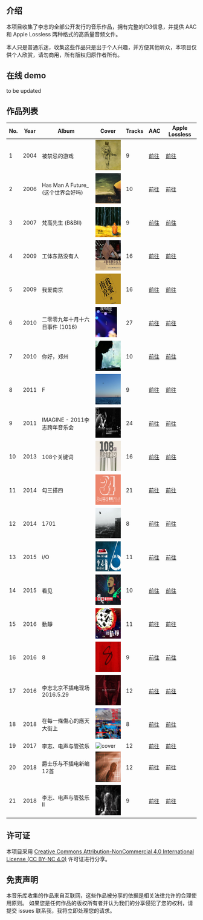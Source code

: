 ## 介绍

本项目收集了李志的全部公开发行的音乐作品，拥有完整的ID3信息，并提供 AAC 和 Apple Lossless 两种格式的高质量音频文件。

本人只是普通乐迷，收集这些作品只是出于个人兴趣，并方便其他听众，本项目仅供个人欣赏，请勿商用，所有版权归原作者所有。


## 在线 demo
to be updated

## 作品列表

| No. | Year | Album | Cover | Tracks | AAC | Apple Lossless |
| --- | --- | --- | --- | --- | --- | --- |
| 1 | 2004 | 被禁忌的游戏 | <img src="./AAC%20320kbps/2004%20-%20被禁忌的游戏/被禁忌的游戏.jpg" alt="cover" height="80"> | 9 | [前往](https://huggingface.co/datasets/ventuss/nanjing-lizhi/tree/main/AAC%20320kbps/2004%20-%20被禁忌的游戏) | [前往](https://huggingface.co/datasets/ventuss/nanjing-lizhi/tree/main/Apple%20Lossless/2004%20-%20被禁忌的游戏) |
| 2 | 2006 | Has Man A Future_ (这个世界会好吗) | <img src="./AAC%20320kbps/2006%20-%20Has%20Man%20A%20Future_%20%28这个世界会好吗%29/Has%20Man%20A%20Future_%20%28这个世界会好吗%29.jpg" alt="cover" height="80"> | 10 | [前往](https://huggingface.co/datasets/ventuss/nanjing-lizhi/tree/main/AAC%20320kbps/2006%20-%20Has%20Man%20A%20Future_%20%28这个世界会好吗%29) | [前往](https://huggingface.co/datasets/ventuss/nanjing-lizhi/tree/main/Apple%20Lossless/2006%20-%20Has%20Man%20A%20Future_%20%28这个世界会好吗%29) |
| 3 | 2007 | 梵高先生 (B&BⅡ) | <img src="./AAC%20320kbps/2007%20-%20梵高先生%20%28B%26BⅡ%29/梵高先生%20%28B%26BⅡ%29.jpg" alt="cover" height="80"> | 9 | [前往](https://huggingface.co/datasets/ventuss/nanjing-lizhi/tree/main/AAC%20320kbps/2007%20-%20梵高先生%20%28B%26BⅡ%29) | [前往](https://huggingface.co/datasets/ventuss/nanjing-lizhi/tree/main/Apple%20Lossless/2007%20-%20梵高先生%20%28B%26BⅡ%29) |
| 4 | 2009 | 工体东路没有人 | <img src="./AAC%20320kbps/2009%20-%20工体东路没有人/工体东路没有人.jpg" alt="cover" height="80"> | 16 | [前往](https://huggingface.co/datasets/ventuss/nanjing-lizhi/tree/main/AAC%20320kbps/2009%20-%20工体东路没有人) | [前往](https://huggingface.co/datasets/ventuss/nanjing-lizhi/tree/main/Apple%20Lossless/2009%20-%20工体东路没有人) |
| 5 | 2009 | 我爱南京 | <img src="./AAC%20320kbps/2009%20-%20我爱南京/我爱南京.jpg" alt="cover" height="80"> | 16 | [前往](https://huggingface.co/datasets/ventuss/nanjing-lizhi/tree/main/AAC%20320kbps/2009%20-%20我爱南京) | [前往](https://huggingface.co/datasets/ventuss/nanjing-lizhi/tree/main/Apple%20Lossless/2009%20-%20我爱南京) |
| 6 | 2010 | 二零零九年十月十六日事件 (1016) | <img src="./AAC%20320kbps/2010%20-%20二零零九年十月十六日事件%20%281016%29/二零零九年十月十六日事件%20%281016%29.png" alt="cover" height="80"> | 27 | [前往](https://huggingface.co/datasets/ventuss/nanjing-lizhi/tree/main/AAC%20320kbps/2010%20-%20二零零九年十月十六日事件%20%281016%29) | [前往](https://huggingface.co/datasets/ventuss/nanjing-lizhi/tree/main/Apple%20Lossless/2010%20-%20二零零九年十月十六日事件%20%281016%29) |
| 7 | 2010 | 你好，郑州 | <img src="./AAC%20320kbps/2010%20-%20你好，郑州/你好，郑州.jpg" alt="cover" height="80"> | 10 | [前往](https://huggingface.co/datasets/ventuss/nanjing-lizhi/tree/main/AAC%20320kbps/2010%20-%20你好，郑州) | [前往](https://huggingface.co/datasets/ventuss/nanjing-lizhi/tree/main/Apple%20Lossless/2010%20-%20你好，郑州) |
| 8 | 2011 | F | <img src="./AAC%20320kbps/2011%20-%20F/F.jpg" alt="cover" height="80"> | 9 | [前往](https://huggingface.co/datasets/ventuss/nanjing-lizhi/tree/main/AAC%20320kbps/2011%20-%20F) | [前往](https://huggingface.co/datasets/ventuss/nanjing-lizhi/tree/main/Apple%20Lossless/2011%20-%20F) |
| 9 | 2011 | IMAGINE - 2011李志跨年音乐会 | <img src="./AAC%20320kbps/2011%20-%20IMAGINE%20-%202011李志跨年音乐会/IMAGINE%20-%202011李志跨年音乐会.jpg" alt="cover" height="80"> | 24 | [前往](https://huggingface.co/datasets/ventuss/nanjing-lizhi/tree/main/AAC%20320kbps/2011%20-%20IMAGINE%20-%202011李志跨年音乐会) | [前往](https://huggingface.co/datasets/ventuss/nanjing-lizhi/tree/main/Apple%20Lossless/2011%20-%20IMAGINE%20-%202011李志跨年音乐会) |
| 10 | 2013 | 108个关键词 | <img src="./AAC%20320kbps/2013%20-%20108个关键词/108个关键词.png" alt="cover" height="80"> | 16 | [前往](https://huggingface.co/datasets/ventuss/nanjing-lizhi/tree/main/AAC%20320kbps/2013%20-%20108个关键词) | [前往](https://huggingface.co/datasets/ventuss/nanjing-lizhi/tree/main/Apple%20Lossless/2013%20-%20108个关键词) |
| 11 | 2014 | 勾三搭四 | <img src="./AAC%20320kbps/2014%20-%20勾三搭四/勾三搭四.png" alt="cover" height="80"> | 21 | [前往](https://huggingface.co/datasets/ventuss/nanjing-lizhi/tree/main/AAC%20320kbps/2014%20-%20勾三搭四) | [前往](https://huggingface.co/datasets/ventuss/nanjing-lizhi/tree/main/Apple%20Lossless/2014%20-%20勾三搭四) |
| 12 | 2014 | 1701 | <img src="./AAC%20320kbps/2014%20-%201701/1701.png" alt="cover" height="80"> | 8 | [前往](https://huggingface.co/datasets/ventuss/nanjing-lizhi/tree/main/AAC%20320kbps/2014%20-%201701) | [前往](https://huggingface.co/datasets/ventuss/nanjing-lizhi/tree/main/Apple%20Lossless/2014%20-%201701) |
| 13 | 2015 | i/O | <img src="./AAC%20320kbps/2015%20-%20i:O/i_O.jpg" alt="cover" height="80"> | 11 | [前往](https://huggingface.co/datasets/ventuss/nanjing-lizhi/tree/main/AAC%20320kbps/2015%20-%20i:O) | [前往](https://huggingface.co/datasets/ventuss/nanjing-lizhi/tree/main/Apple%20Lossless/2015%20-%20i:O) |
| 14 | 2015 | 看见 | <img src="./AAC%20320kbps/2015%20-%20看见/看见.jpg" alt="cover" height="80"> | 10 | [前往](https://huggingface.co/datasets/ventuss/nanjing-lizhi/tree/main/AAC%20320kbps/2015%20-%20看见) | [前往](https://huggingface.co/datasets/ventuss/nanjing-lizhi/tree/main/Apple%20Lossless/2015%20-%20看见) |
| 15 | 2016 | 動靜 | <img src="./AAC%20320kbps/2016%20-%20動靜/動靜.jpg" alt="cover" height="80"> | 11 | [前往](https://huggingface.co/datasets/ventuss/nanjing-lizhi/tree/main/AAC%20320kbps/2016%20-%20動靜) | [前往](https://huggingface.co/datasets/ventuss/nanjing-lizhi/tree/main/Apple%20Lossless/2016%20-%20動靜) |
| 16 | 2016 | 8 | <img src="./AAC%20320kbps/2016%20-%208/8.png" alt="cover" height="80"> | 9 | [前往](https://huggingface.co/datasets/ventuss/nanjing-lizhi/tree/main/AAC%20320kbps/2016%20-%208) | [前往](https://huggingface.co/datasets/ventuss/nanjing-lizhi/tree/main/Apple%20Lossless/2016%20-%208) |
| 17 | 2016 | 李志北京不插电现场 2016.5.29 | <img src="./AAC%20320kbps/2016%20-%20李志北京不插电现场%202016.5.29/李志北京不插电现场%202016.5.29.jpg" alt="cover" height="80"> | 12 | [前往](https://huggingface.co/datasets/ventuss/nanjing-lizhi/tree/main/AAC%20320kbps/2016%20-%20李志北京不插电现场%202016.5.29) | [前往](https://huggingface.co/datasets/ventuss/nanjing-lizhi/tree/main/Apple%20Lossless/2016%20-%20李志北京不插电现场%202016.5.29) |
| 18 | 2018 | 在每一條傷心的應天大街上 | <img src="./AAC%20320kbps/2016%20-%20在每一條傷心的應天大街上/在每一條傷心的應天大街上.jpg" alt="cover" height="80"> | 8 | [前往](https://huggingface.co/datasets/ventuss/nanjing-lizhi/tree/main/AAC%20320kbps/2016%20-%20在每一條傷心的應天大街上) | [前往](https://huggingface.co/datasets/ventuss/nanjing-lizhi/tree/main/Apple%20Lossless/2016%20-%20在每一條傷心的應天大街上) |
| 19 | 2017 | 李志、电声与管弦乐 | <img src="./AAC%20320kbps/2017%20-%20李志、电声与管弦乐/李志、电声与管弦乐.png" alt="cover" height="80"> | 12 | [前往](https://huggingface.co/datasets/ventuss/nanjing-lizhi/tree/main/AAC%20320kbps/2017%20-%20李志、电声与管弦乐) | [前往](https://huggingface.co/datasets/ventuss/nanjing-lizhi/tree/main/Apple%20Lossless/2017%20-%20李志、电声与管弦乐) |
| 20 | 2018 | 爵士乐与不插电新编12首 | <img src="./AAC%20320kbps/2018%20-%20爵士乐与不插电新编12首/爵士乐与不插电新编12首.png" alt="cover" height="80"> | 12 | [前往](https://huggingface.co/datasets/ventuss/nanjing-lizhi/tree/main/AAC%20320kbps/2018%20-%20爵士乐与不插电新编12首) | [前往](https://huggingface.co/datasets/ventuss/nanjing-lizhi/tree/main/Apple%20Lossless/2018%20-%20爵士乐与不插电新编12首) |
| 21 | 2018 | 李志、电声与管弦乐II | <img src="./AAC%20320kbps/2018%20-%20李志、电声与管弦乐II/李志、电声与管弦乐II.png" alt="cover" height="80"> | 9 | [前往](https://huggingface.co/datasets/ventuss/nanjing-lizhi/tree/main/AAC%20320kbps/2018%20-%20李志、电声与管弦乐II) | [前往](https://huggingface.co/datasets/ventuss/nanjing-lizhi/tree/main/Apple%20Lossless/2018%20-%20李志、电声与管弦乐II) | 
 

## 许可证

本项目采用 [Creative Commons Attribution-NonCommercial 4.0 International License (CC BY-NC 4.0)](http://creativecommons.org/licenses/by-nc/4.0/) 许可证进行分享。


## 免责声明
本音乐库收集的作品来自互联网，这些作品被分享的依据是相关法律允许的合理使用原则。
如果您是任何作品的版权所有者并认为我们的分享侵犯了您的权利，请提交 issues 联系我，我将立即处理您的请求。
